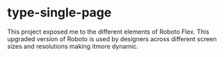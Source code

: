 # type-single-page
This project exposed me to the different elements of Roboto Flex. This upgraded version of Roboto is used by designers across different screen sizes and resolutions making itmore dynamic.
